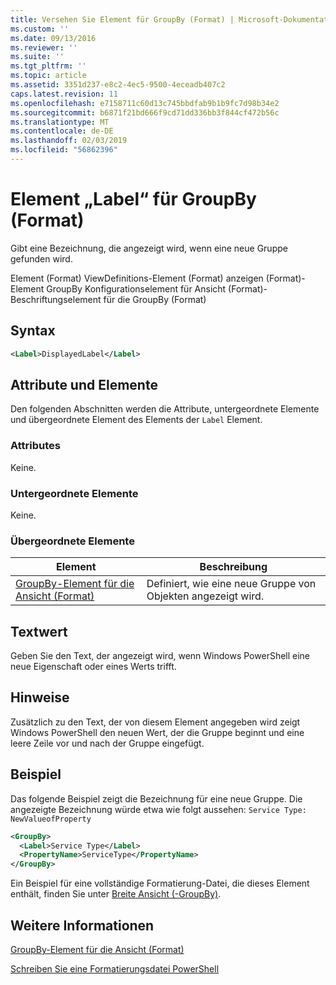 ```yaml
---
title: Versehen Sie Element für GroupBy (Format) | Microsoft-Dokumentation
ms.custom: ''
ms.date: 09/13/2016
ms.reviewer: ''
ms.suite: ''
ms.tgt_pltfrm: ''
ms.topic: article
ms.assetid: 3351d237-e8c2-4ec5-9500-4eceadb407c2
caps.latest.revision: 11
ms.openlocfilehash: e7158711c60d13c745bbdfab9b1b9fc7d98b34e2
ms.sourcegitcommit: b6871f21bd666f9cd71dd336bb3f844cf472b56c
ms.translationtype: MT
ms.contentlocale: de-DE
ms.lasthandoff: 02/03/2019
ms.locfileid: "56862396"
---
```

# <a name="label-element-for-groupby-format"></a>Element „Label“ für GroupBy (Format)

Gibt eine Bezeichnung, die angezeigt wird, wenn eine neue Gruppe gefunden wird.

Element (Format) ViewDefinitions-Element (Format) anzeigen (Format)-Element GroupBy Konfigurationselement für Ansicht (Format)-Beschriftungselement für die GroupBy (Format)

## <a name="syntax"></a>Syntax

```xml
<Label>DisplayedLabel</Label>
```

## <a name="attributes-and-elements"></a>Attribute und Elemente

Den folgenden Abschnitten werden die Attribute, untergeordnete Elemente und übergeordnete Element des Elements der `Label` Element.

### <a name="attributes"></a>Attributes

Keine.

### <a name="child-elements"></a>Untergeordnete Elemente

Keine.

### <a name="parent-elements"></a>Übergeordnete Elemente

|Element|Beschreibung|
|-------------|-----------------|
|[GroupBy-Element für die Ansicht (Format)](./groupby-element-for-view-format.md)|Definiert, wie eine neue Gruppe von Objekten angezeigt wird.|

## <a name="text-value"></a>Textwert

Geben Sie den Text, der angezeigt wird, wenn Windows PowerShell eine neue Eigenschaft oder eines Werts trifft.

## <a name="remarks"></a>Hinweise

Zusätzlich zu den Text, der von diesem Element angegeben wird zeigt Windows PowerShell den neuen Wert, der die Gruppe beginnt und eine leere Zeile vor und nach der Gruppe eingefügt.

## <a name="example"></a>Beispiel

Das folgende Beispiel zeigt die Bezeichnung für eine neue Gruppe. Die angezeigte Bezeichnung würde etwa wie folgt aussehen: `Service Type: NewValueofProperty`

```xml
<GroupBy>
  <Label>Service Type</Label>
  <PropertyName>ServiceType</PropertyName>
</GroupBy>

```

Ein Beispiel für eine vollständige Formatierung-Datei, die dieses Element enthält, finden Sie unter [Breite Ansicht (-GroupBy)](./wide-view-groupby.md).

## <a name="see-also"></a>Weitere Informationen

[GroupBy-Element für die Ansicht (Format)](./groupby-element-for-view-format.md)

[Schreiben Sie eine Formatierungsdatei PowerShell](./writing-a-powershell-formatting-file.md)
